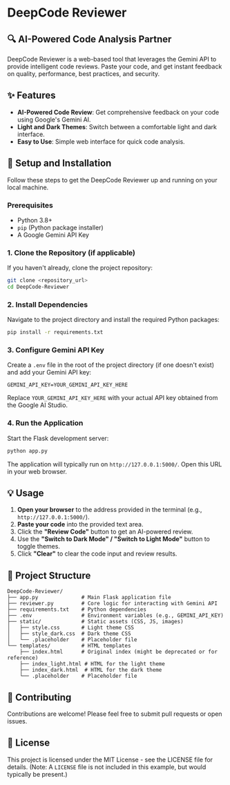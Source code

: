 # DeepCode Reviewer

## 🔍 AI-Powered Code Analysis Partner

DeepCode Reviewer is a web-based tool that leverages the Gemini API to provide intelligent code reviews. Paste your code, and get instant feedback on quality, performance, best practices, and security.

## ✨ Features

-   **AI-Powered Code Review**: Get comprehensive feedback on your code using Google's Gemini AI.
-   **Light and Dark Themes**: Switch between a comfortable light and dark interface.
-   **Easy to Use**: Simple web interface for quick code analysis.

## 🚀 Setup and Installation

Follow these steps to get the DeepCode Reviewer up and running on your local machine.

### Prerequisites

-   Python 3.8+
-   `pip` (Python package installer)
-   A Google Gemini API Key

### 1. Clone the Repository (if applicable)

If you haven't already, clone the project repository:

```bash
git clone <repository_url>
cd DeepCode-Reviewer
```

### 2. Install Dependencies

Navigate to the project directory and install the required Python packages:

```bash
pip install -r requirements.txt
```

### 3. Configure Gemini API Key

Create a `.env` file in the root of the project directory (if one doesn't exist) and add your Gemini API key:

```
GEMINI_API_KEY=YOUR_GEMINI_API_KEY_HERE
```

Replace `YOUR_GEMINI_API_KEY_HERE` with your actual API key obtained from the Google AI Studio.

### 4. Run the Application

Start the Flask development server:

```bash
python app.py
```

The application will typically run on `http://127.0.0.1:5000/`. Open this URL in your web browser.

## 💡 Usage

1.  **Open your browser** to the address provided in the terminal (e.g., `http://127.0.0.1:5000/`).
2.  **Paste your code** into the provided text area.
3.  Click the **"Review Code"** button to get an AI-powered review.
4.  Use the **"Switch to Dark Mode" / "Switch to Light Mode"** button to toggle themes.
5.  Click **"Clear"** to clear the code input and review results.

## 📁 Project Structure

```
DeepCode-Reviewer/
├── app.py              # Main Flask application file
├── reviewer.py         # Core logic for interacting with Gemini API
├── requirements.txt    # Python dependencies
├── .env                # Environment variables (e.g., GEMINI_API_KEY)
├── static/             # Static assets (CSS, JS, images)
│   ├── style.css       # Light theme CSS
│   ├── style_dark.css  # Dark theme CSS
│   └── .placeholder    # Placeholder file
└── templates/          # HTML templates
    ├── index.html      # Original index (might be deprecated or for reference)
    ├── index_light.html # HTML for the light theme
    ├── index_dark.html  # HTML for the dark theme
    └── .placeholder    # Placeholder file
```

## 🤝 Contributing

Contributions are welcome! Please feel free to submit pull requests or open issues.

## 📄 License

This project is licensed under the MIT License - see the LICENSE file for details. (Note: A `LICENSE` file is not included in this example, but would typically be present.)
